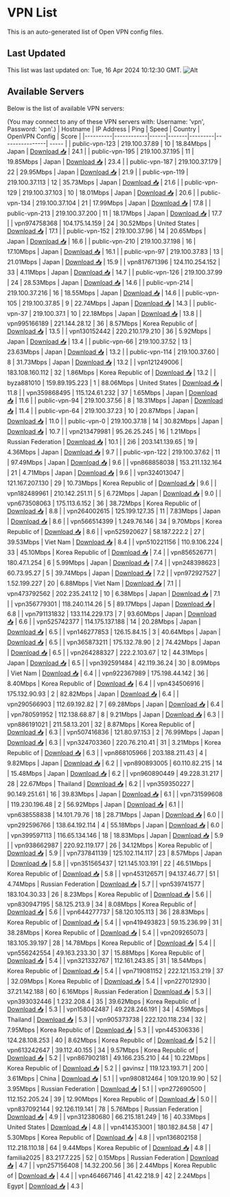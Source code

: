 # VPN List

This is an auto-generated list of Open VPN config files.

## Last Updated

This list was last updated on: Tue, 16 Apr 2024 10:12:30 GMT.
![Alt](https://repobeats.axiom.co/api/embed/186b98318ef1479477931607c1ad7d823f12451f.svg "Repobeats analytics image")

## Available Servers

Below is the list of available VPN servers:

(You may connect to any of these VPN servers with: Username: 'vpn', Password: 'vpn'.)
| Hostname | IP Address | Ping | Speed | Country | OpenVPN Config | Score |
|----------|------------|------|-------|---------|----------------| ----- |
| public-vpn-123 | 219.100.37.89 | 10 | 18.84Mbps | Japan | [Download 📥](./configs/server_0_JP.ovpn) | 24.1 |
| public-vpn-195 | 219.100.37.195 | 11 | 19.85Mbps | Japan | [Download 📥](./configs/server_1_JP.ovpn) | 23.4 |
| public-vpn-187 | 219.100.37.179 | 22 | 29.95Mbps | Japan | [Download 📥](./configs/server_2_JP.ovpn) | 21.9 |
| public-vpn-119 | 219.100.37.113 | 12 | 35.73Mbps | Japan | [Download 📥](./configs/server_3_JP.ovpn) | 21.6 |
| public-vpn-129 | 219.100.37.103 | 10 | 18.01Mbps | Japan | [Download 📥](./configs/server_4_JP.ovpn) | 20.6 |
| public-vpn-134 | 219.100.37.104 | 21 | 17.99Mbps | Japan | [Download 📥](./configs/server_5_JP.ovpn) | 17.8 |
| public-vpn-213 | 219.100.37.200 | 11 | 18.17Mbps | Japan | [Download 📥](./configs/server_6_JP.ovpn) | 17.7 |
| vpn974758368 | 104.175.14.159 | 24 | 30.52Mbps | United States | [Download 📥](./configs/server_7_US.ovpn) | 17.1 |
| public-vpn-152 | 219.100.37.96 | 14 | 20.65Mbps | Japan | [Download 📥](./configs/server_8_JP.ovpn) | 16.6 |
| public-vpn-210 | 219.100.37.198 | 16 | 17.10Mbps | Japan | [Download 📥](./configs/server_9_JP.ovpn) | 16.1 |
| public-vpn-97 | 219.100.37.83 | 13 | 21.01Mbps | Japan | [Download 📥](./configs/server_10_JP.ovpn) | 15.9 |
| vpn817671396 | 124.110.254.152 | 33 | 4.11Mbps | Japan | [Download 📥](./configs/server_11_JP.ovpn) | 14.7 |
| public-vpn-126 | 219.100.37.99 | 24 | 28.53Mbps | Japan | [Download 📥](./configs/server_12_JP.ovpn) | 14.6 |
| public-vpn-214 | 219.100.37.216 | 16 | 18.55Mbps | Japan | [Download 📥](./configs/server_13_JP.ovpn) | 14.6 |
| public-vpn-105 | 219.100.37.85 | 9 | 22.74Mbps | Japan | [Download 📥](./configs/server_14_JP.ovpn) | 14.3 |
| public-vpn-37 | 219.100.37.1 | 10 | 22.18Mbps | Japan | [Download 📥](./configs/server_15_JP.ovpn) | 13.8 |
| vpn995166189 | 221.144.28.12 | 36 | 8.57Mbps | Korea Republic of | [Download 📥](./configs/server_16_KR.ovpn) | 13.5 |
| vpn130152442 | 220.210.179.210 | 36 | 5.92Mbps | Japan | [Download 📥](./configs/server_17_JP.ovpn) | 13.4 |
| public-vpn-66 | 219.100.37.52 | 13 | 23.63Mbps | Japan | [Download 📥](./configs/server_18_JP.ovpn) | 13.2 |
| public-vpn-114 | 219.100.37.60 | 8 | 31.73Mbps | Japan | [Download 📥](./configs/server_19_JP.ovpn) | 13.2 |
| vpn121249006 | 183.108.160.112 | 32 | 1.86Mbps | Korea Republic of | [Download 📥](./configs/server_20_KR.ovpn) | 13.2 |
| byza881010 | 159.89.195.223 | 1 | 88.06Mbps | United States | [Download 📥](./configs/server_21_US.ovpn) | 11.8 |
| vpn359868495 | 115.124.61.232 | 37 | 1.65Mbps | Japan | [Download 📥](./configs/server_22_JP.ovpn) | 11.6 |
| public-vpn-94 | 219.100.37.56 | 8 | 18.31Mbps | Japan | [Download 📥](./configs/server_23_JP.ovpn) | 11.4 |
| public-vpn-64 | 219.100.37.23 | 10 | 20.87Mbps | Japan | [Download 📥](./configs/server_24_JP.ovpn) | 11.0 |
| public-vpn-0 | 219.100.37.18 | 14 | 30.82Mbps | Japan | [Download 📥](./configs/server_25_JP.ovpn) | 10.7 |
| vpn213479981 | 95.26.25.245 | 16 | 1.21Mbps | Russian Federation | [Download 📥](./configs/server_26_RU.ovpn) | 10.1 |
| 2i6 | 203.141.139.65 | 19 | 4.36Mbps | Japan | [Download 📥](./configs/server_27_JP.ovpn) | 9.7 |
| public-vpn-122 | 219.100.37.62 | 11 | 97.49Mbps | Japan | [Download 📥](./configs/server_28_JP.ovpn) | 9.6 |
| vpn868858038 | 153.211.132.164 | 21 | 4.71Mbps | Japan | [Download 📥](./configs/server_29_JP.ovpn) | 9.6 |
| vpn324013047 | 121.167.207.130 | 29 | 10.73Mbps | Korea Republic of | [Download 📥](./configs/server_30_KR.ovpn) | 9.6 |
| vpn182489961 | 210.142.251.11 | 5 | 6.72Mbps | Japan | [Download 📥](./configs/server_31_JP.ovpn) | 9.0 |
| vpn673508063 | 175.113.6.152 | 36 | 38.72Mbps | Korea Republic of | [Download 📥](./configs/server_32_KR.ovpn) | 8.8 |
| vpn264002615 | 125.199.127.35 | 11 | 7.83Mbps | Japan | [Download 📥](./configs/server_33_JP.ovpn) | 8.6 |
| vpn566514399 | 1.249.76.146 | 34 | 9.70Mbps | Korea Republic of | [Download 📥](./configs/server_34_KR.ovpn) | 8.6 |
| vpn525920627 | 58.187.222.2 | 27 | 39.53Mbps | Viet Nam | [Download 📥](./configs/server_35_VN.ovpn) | 8.4 |
| vpn510221156 | 110.9.106.224 | 33 | 45.10Mbps | Korea Republic of | [Download 📥](./configs/server_36_KR.ovpn) | 7.4 |
| vpn856526771 | 180.47.1.254 | 6 | 5.99Mbps | Japan | [Download 📥](./configs/server_37_JP.ovpn) | 7.4 |
| vpn248398623 | 60.73.95.27 | 5 | 39.74Mbps | Japan | [Download 📥](./configs/server_38_JP.ovpn) | 7.2 |
| vpn972927527 | 1.52.199.227 | 20 | 6.88Mbps | Viet Nam | [Download 📥](./configs/server_39_VN.ovpn) | 7.1 |
| vpn473792562 | 202.235.241.12 | 10 | 6.38Mbps | Japan | [Download 📥](./configs/server_40_JP.ovpn) | 7.1 |
| vpn356779301 | 118.240.114.26 | 5 | 89.17Mbps | Japan | [Download 📥](./configs/server_41_JP.ovpn) | 6.8 |
| vpn791131832 | 133.114.229.173 | 7 | 93.60Mbps | Japan | [Download 📥](./configs/server_42_JP.ovpn) | 6.6 |
| vpn525742377 | 114.175.137.188 | 14 | 20.28Mbps | Japan | [Download 📥](./configs/server_43_JP.ovpn) | 6.5 |
| vpn146277853 | 126.15.84.15 | 3 | 40.64Mbps | Japan | [Download 📥](./configs/server_44_JP.ovpn) | 6.5 |
| vpn365873211 | 175.132.78.90 | 2 | 74.42Mbps | Japan | [Download 📥](./configs/server_45_JP.ovpn) | 6.5 |
| vpn264288327 | 222.2.103.67 | 12 | 44.31Mbps | Japan | [Download 📥](./configs/server_46_JP.ovpn) | 6.5 |
| vpn392591484 | 42.119.36.24 | 30 | 8.09Mbps | Viet Nam | [Download 📥](./configs/server_47_VN.ovpn) | 6.4 |
| vpn922367989 | 175.198.44.142 | 36 | 8.40Mbps | Korea Republic of | [Download 📥](./configs/server_48_KR.ovpn) | 6.4 |
| vpn434506916 | 175.132.90.93 | 2 | 82.82Mbps | Japan | [Download 📥](./configs/server_49_JP.ovpn) | 6.4 |
| vpn290566903 | 112.69.192.82 | 7 | 69.28Mbps | Japan | [Download 📥](./configs/server_50_JP.ovpn) | 6.4 |
| vpn780591952 | 112.138.68.87 | 8 | 9.21Mbps | Japan | [Download 📥](./configs/server_51_JP.ovpn) | 6.3 |
| vpn886191021 | 211.58.13.201 | 32 | 8.87Mbps | Korea Republic of | [Download 📥](./configs/server_52_KR.ovpn) | 6.3 |
| vpn507416836 | 121.80.97.153 | 2 | 76.99Mbps | Japan | [Download 📥](./configs/server_53_JP.ovpn) | 6.3 |
| vpn324703360 | 220.76.210.41 | 31 | 3.21Mbps | Korea Republic of | [Download 📥](./configs/server_54_KR.ovpn) | 6.3 |
| vpn868105966 | 203.188.211.43 | 4 | 9.82Mbps | Japan | [Download 📥](./configs/server_55_JP.ovpn) | 6.2 |
| vpn890893005 | 60.110.82.215 | 14 | 15.48Mbps | Japan | [Download 📥](./configs/server_56_JP.ovpn) | 6.2 |
| vpn960890449 | 49.228.31.217 | 28 | 22.67Mbps | Thailand | [Download 📥](./configs/server_57_TH.ovpn) | 6.2 |
| vpn359350227 | 90.149.251.61 | 16 | 39.83Mbps | Japan | [Download 📥](./configs/server_58_JP.ovpn) | 6.1 |
| vpn731599608 | 119.230.196.48 | 2 | 56.92Mbps | Japan | [Download 📥](./configs/server_59_JP.ovpn) | 6.1 |
| vpn638558838 | 14.101.79.76 | 18 | 28.71Mbps | Japan | [Download 📥](./configs/server_60_JP.ovpn) | 6.0 |
| vpn292596766 | 138.64.192.114 | 4 | 55.18Mbps | Japan | [Download 📥](./configs/server_61_JP.ovpn) | 6.0 |
| vpn399597113 | 116.65.134.146 | 18 | 18.83Mbps | Japan | [Download 📥](./configs/server_62_JP.ovpn) | 5.9 |
| vpn938662987 | 220.92.119.177 | 26 | 34.12Mbps | Korea Republic of | [Download 📥](./configs/server_63_KR.ovpn) | 5.9 |
| vpn737841139 | 125.102.114.117 | 23 | 8.57Mbps | Japan | [Download 📥](./configs/server_64_JP.ovpn) | 5.8 |
| vpn351565437 | 121.145.103.191 | 22 | 46.51Mbps | Korea Republic of | [Download 📥](./configs/server_65_KR.ovpn) | 5.8 |
| vpn453126571 | 94.137.46.77 | 51 | 4.74Mbps | Russian Federation | [Download 📥](./configs/server_66_RU.ovpn) | 5.7 |
| vpn539741577 | 183.104.30.33 | 26 | 8.23Mbps | Korea Republic of | [Download 📥](./configs/server_67_KR.ovpn) | 5.6 |
| vpn830947195 | 58.125.213.9 | 34 | 8.08Mbps | Korea Republic of | [Download 📥](./configs/server_68_KR.ovpn) | 5.6 |
| vpn644277737 | 58.120.105.113 | 36 | 28.83Mbps | Korea Republic of | [Download 📥](./configs/server_69_KR.ovpn) | 5.4 |
| vpn419493823 | 59.15.236.99 | 31 | 38.28Mbps | Korea Republic of | [Download 📥](./configs/server_70_KR.ovpn) | 5.4 |
| vpn209265073 | 183.105.39.197 | 28 | 14.78Mbps | Korea Republic of | [Download 📥](./configs/server_71_KR.ovpn) | 5.4 |
| vpn556242554 | 49.163.233.30 | 37 | 15.88Mbps | Korea Republic of | [Download 📥](./configs/server_72_KR.ovpn) | 5.4 |
| vpn321332767 | 112.161.243.85 | 31 | 18.54Mbps | Korea Republic of | [Download 📥](./configs/server_73_KR.ovpn) | 5.4 |
| vpn719081152 | 222.121.153.219 | 37 | 32.09Mbps | Korea Republic of | [Download 📥](./configs/server_74_KR.ovpn) | 5.4 |
| vpn227012930 | 37.21.142.188 | 60 | 6.16Mbps | Russian Federation | [Download 📥](./configs/server_75_RU.ovpn) | 5.3 |
| vpn393032446 | 1.232.208.4 | 35 | 39.62Mbps | Korea Republic of | [Download 📥](./configs/server_76_KR.ovpn) | 5.3 |
| vpn158042487 | 49.228.246.191 | 34 | 4.59Mbps | Thailand | [Download 📥](./configs/server_77_TH.ovpn) | 5.3 |
| vpn905373738 | 222.120.118.234 | 32 | 7.95Mbps | Korea Republic of | [Download 📥](./configs/server_78_KR.ovpn) | 5.3 |
| vpn445306336 | 124.28.108.253 | 40 | 8.62Mbps | Korea Republic of | [Download 📥](./configs/server_79_KR.ovpn) | 5.2 |
| vpn613242647 | 39.112.40.155 | 34 | 9.57Mbps | Korea Republic of | [Download 📥](./configs/server_80_KR.ovpn) | 5.2 |
| vpn867902181 | 49.166.235.210 | 44 | 10.22Mbps | Korea Republic of | [Download 📥](./configs/server_81_KR.ovpn) | 5.2 |
| gavinsz | 119.123.193.71 | 200 | 3.61Mbps | China | [Download 📥](./configs/server_82_CN.ovpn) | 5.1 |
| vpn980812464 | 109.120.19.90 | 52 | 3.95Mbps | Russian Federation | [Download 📥](./configs/server_83_RU.ovpn) | 5.1 |
| vpn272690500 | 112.152.205.24 | 39 | 12.90Mbps | Korea Republic of | [Download 📥](./configs/server_84_KR.ovpn) | 5.0 |
| vpn837092144 | 92.126.119.141 | 78 | 5.76Mbps | Russian Federation | [Download 📥](./configs/server_85_RU.ovpn) | 4.9 |
| vpn312380680 | 66.215.181.249 | 16 | 40.33Mbps | United States | [Download 📥](./configs/server_86_US.ovpn) | 4.8 |
| vpn414353001 | 180.182.84.58 | 47 | 5.30Mbps | Korea Republic of | [Download 📥](./configs/server_87_KR.ovpn) | 4.8 |
| vpn136802158 | 112.218.110.18 | 64 | 9.44Mbps | Korea Republic of | [Download 📥](./configs/server_88_KR.ovpn) | 4.8 |
| familia2025 | 83.217.7.225 | 52 | 0.15Mbps | Russian Federation | [Download 📥](./configs/server_89_RU.ovpn) | 4.7 |
| vpn257156408 | 14.32.200.56 | 36 | 2.44Mbps | Korea Republic of | [Download 📥](./configs/server_90_KR.ovpn) | 4.4 |
| vpn464667146 | 41.42.218.9 | 42 | 2.24Mbps | Egypt | [Download 📥](./configs/server_91_EG.ovpn) | 4.3 |
